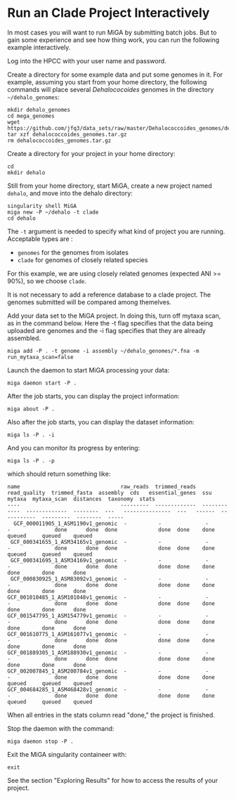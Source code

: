 # Run an Clade Project Interactively

In most cases you will want to run MiGA by submitting batch jobs. But to gain some experience and see how thing work, you can run the following example interactively.  

Log into the HPCC with your user name and password.  

Create a directory for some example data and put some genomes in it. For example, assuming you start from your home directory, the following commands will place several *Dehalococoides* genomes in the directory `~/dehalo_genomes`:  

```
mkdir dehalo_genomes
cd mega_genomes
wget https://github.com/jfq3/data_sets/raw/master/Dehalococcoides_genomes/dehalococcoides_genomes.tar.gz
tar xzf dehalococcoides_genomes.tar.gz
rm dehalococcoides_genomes.tar.gz
```
Create a directory for your project in your home directory:  

```
cd
mkdir dehalo
```
Still from your home directory, start MiGA, create a new project named `dehalo`, and move into the dehalo directory:  

```
singularity shell MiGA
miga new -P ~/dehalo -t clade
cd dehalo
```
The `-t` argument is needed to specify what kind of project you are running.  Acceptable types are :  

- `genomes` for the genomes from isolates
- `clade` for genomes of closely related species

For this example, we are using closely related genomes (expected ANI >= 90%), so we choose `clade`.  

It is not necessary to add a reference database to a clade project. The genomes submitted will be compared among themelves.

Add your data set to the MiGA project. In doing this, turn off mytaxa scan, as in the command below. Here the -t flag specifies that the data being uploaded are genomes and the -i flag specifies that they are already assembled.  

```
miga add -P . -t genome -i assembly ~/dehalo_genomes/*.fna -m run_mytaxa_scan=false
```
Launch the daemon to start MiGA processing your data:  

```
miga daemon start -P .
```

After the job starts, you can display the project information:  

```
miga about -P .
```

Also after the job starts, you can display the dataset information:  

```
miga ls -P . -i
```

And you can monitor its progress by entering:  

```
miga ls -P . -p 
```
which should return something like:  

```
name                                raw_reads  trimmed_reads  read_quality  trimmed_fasta  assembly  cds   essential_genes  ssu   mytaxa  mytaxa_scan  distances  taxonomy  stats
----                                ---------  -------------  ------------  -------------  --------  ---   ---------------  ---   ------  -----------  ---------  --------  -----
  GCF_000011905_1_ASM1190v1_genomic  -          -              -             -              done      done  done             done  done    done         queued     queued    queued
 GCF_000341655_1_ASM34165v1_genomic  -          -              -             -              done      done  done             done  done    done         queued     queued    queued
 GCF_000341695_1_ASM34169v1_genomic  -          -              -             -              done      done  done             done  done    done         done       done      done
 GCF_000830925_1_ASM83092v1_genomic  -          -              -             -              done      done  done             done  done    done         done       done      done
GCF_001010485_1_ASM101048v1_genomic  -          -              -             -              done      done  done             done  done    done         done       done      done
GCF_001547795_1_ASM154779v1_genomic  -          -              -             -              done      done  done             done  done    done         done       done      done
GCF_001610775_1_ASM161077v1_genomic  -          -              -             -              done      done  done             done  done    done         done       done      done
GCF_001889305_1_ASM188930v1_genomic  -          -              -             -              done      done  done             done  done    done         done       done      done
GCF_002007845_1_ASM200784v1_genomic  -          -              -             -              done      done  done             done  done    done         queued     queued    queued
GCF_004684285_1_ASM468428v1_genomic  -          -              -             -              done      done  done             done  done    done         queued     queued    queued
```

When all entries in the stats column read "done," the project is finished.

Stop the daemon with the command:

```
miga daemon stop -P .
```

Exit the MiGA singularity containeer with:

```
exit
```

See the section "Exploring Results" for how to access the results of your project.
